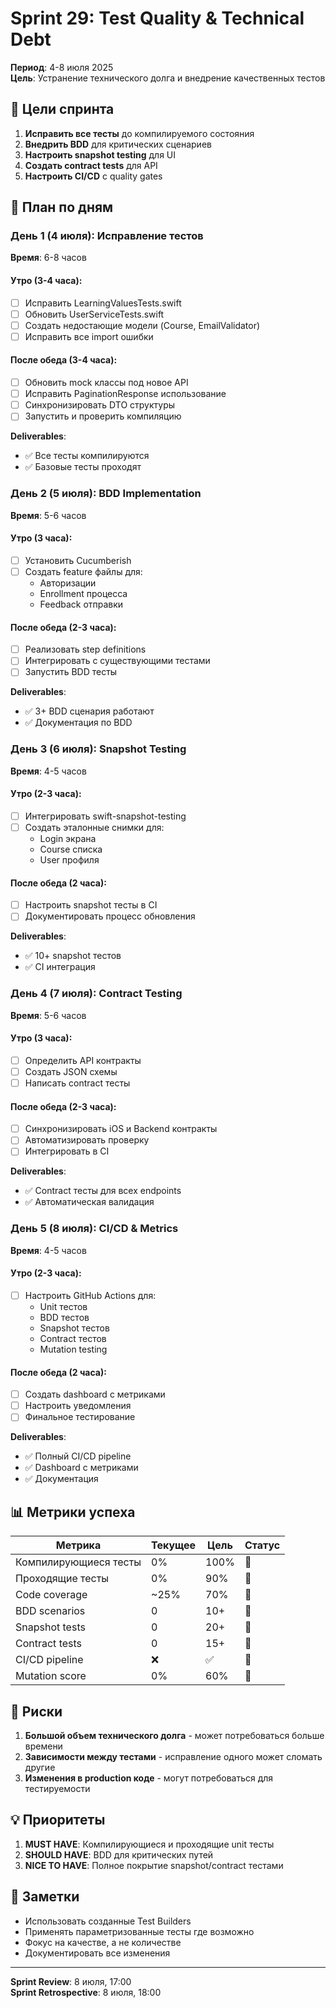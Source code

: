 # Sprint 29: Test Quality & Technical Debt

**Период**: 4-8 июля 2025  
**Цель**: Устранение технического долга и внедрение качественных тестов

## 🎯 Цели спринта

1. **Исправить все тесты** до компилируемого состояния
2. **Внедрить BDD** для критических сценариев
3. **Настроить snapshot testing** для UI
4. **Создать contract tests** для API
5. **Настроить CI/CD** с quality gates

## 📅 План по дням

### День 1 (4 июля): Исправление тестов
**Время**: 6-8 часов

#### Утро (3-4 часа):
- [ ] Исправить LearningValuesTests.swift
- [ ] Обновить UserServiceTests.swift
- [ ] Создать недостающие модели (Course, EmailValidator)
- [ ] Исправить все import ошибки

#### После обеда (3-4 часа):
- [ ] Обновить mock классы под новое API
- [ ] Исправить PaginationResponse использование
- [ ] Синхронизировать DTO структуры
- [ ] Запустить и проверить компиляцию

**Deliverables**:
- ✅ Все тесты компилируются
- ✅ Базовые тесты проходят

### День 2 (5 июля): BDD Implementation
**Время**: 5-6 часов

#### Утро (3 часа):
- [ ] Установить Cucumberish
- [ ] Создать feature файлы для:
  - Авторизации
  - Enrollment процесса
  - Feedback отправки

#### После обеда (2-3 часа):
- [ ] Реализовать step definitions
- [ ] Интегрировать с существующими тестами
- [ ] Запустить BDD тесты

**Deliverables**:
- ✅ 3+ BDD сценария работают
- ✅ Документация по BDD

### День 3 (6 июля): Snapshot Testing
**Время**: 4-5 часов

#### Утро (2-3 часа):
- [ ] Интегрировать swift-snapshot-testing
- [ ] Создать эталонные снимки для:
  - Login экрана
  - Course списка
  - User профиля

#### После обеда (2 часа):
- [ ] Настроить snapshot тесты в CI
- [ ] Документировать процесс обновления

**Deliverables**:
- ✅ 10+ snapshot тестов
- ✅ CI интеграция

### День 4 (7 июля): Contract Testing
**Время**: 5-6 часов

#### Утро (3 часа):
- [ ] Определить API контракты
- [ ] Создать JSON схемы
- [ ] Написать contract тесты

#### После обеда (2-3 часа):
- [ ] Синхронизировать iOS и Backend контракты
- [ ] Автоматизировать проверку
- [ ] Интегрировать в CI

**Deliverables**:
- ✅ Contract тесты для всех endpoints
- ✅ Автоматическая валидация

### День 5 (8 июля): CI/CD & Metrics
**Время**: 4-5 часов

#### Утро (2-3 часа):
- [ ] Настроить GitHub Actions для:
  - Unit тестов
  - BDD тестов
  - Snapshot тестов
  - Contract тестов
  - Mutation testing

#### После обеда (2 часа):
- [ ] Создать dashboard с метриками
- [ ] Настроить уведомления
- [ ] Финальное тестирование

**Deliverables**:
- ✅ Полный CI/CD pipeline
- ✅ Dashboard с метриками
- ✅ Документация

## 📊 Метрики успеха

| Метрика | Текущее | Цель | Статус |
|---------|---------|------|--------|
| Компилирующиеся тесты | 0% | 100% | 🔴 |
| Проходящие тесты | 0% | 90% | 🔴 |
| Code coverage | ~25% | 70% | 🔴 |
| BDD scenarios | 0 | 10+ | 🔴 |
| Snapshot tests | 0 | 20+ | 🔴 |
| Contract tests | 0 | 15+ | 🔴 |
| CI/CD pipeline | ❌ | ✅ | 🔴 |
| Mutation score | 0% | 60% | 🔴 |

## 🚨 Риски

1. **Большой объем технического долга** - может потребоваться больше времени
2. **Зависимости между тестами** - исправление одного может сломать другие
3. **Изменения в production коде** - могут потребоваться для тестируемости

## 💡 Приоритеты

1. **MUST HAVE**: Компилирующиеся и проходящие unit тесты
2. **SHOULD HAVE**: BDD для критических путей
3. **NICE TO HAVE**: Полное покрытие snapshot/contract тестами

## 📝 Заметки

- Использовать созданные Test Builders
- Применять параметризованные тесты где возможно
- Фокус на качестве, а не количестве
- Документировать все изменения

---

**Sprint Review**: 8 июля, 17:00  
**Sprint Retrospective**: 8 июля, 18:00 